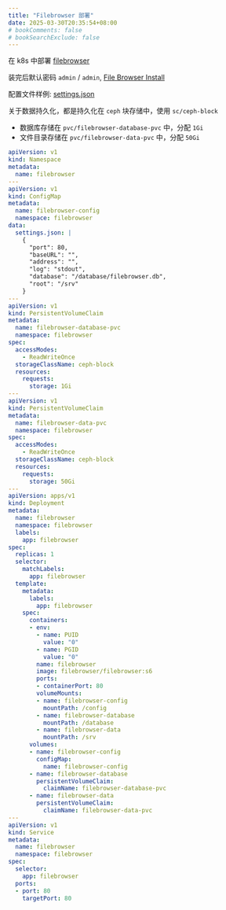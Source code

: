 ```yaml
---
title: "Filebrowser 部署"
date: 2025-03-30T20:35:54+08:00
# bookComments: false
# bookSearchExclude: false
---
```


在 k8s 中部署 [filebrowser](https://github.com/filebrowser/filebrowser)

装完后默认密码 `admin` / `admin`, [File Browser Install](https://filebrowser.org/installation)

配置文件样例: [settings.json](https://github.com/filebrowser/filebrowser/blob/master/docker/root/defaults/settings.json)

关于数据持久化，都是持久化在 `ceph` 块存储中，使用 `sc/ceph-block`

- 数据库存储在 `pvc/filebrowser-database-pvc` 中，分配 `1Gi`
- 文件目录存储在 `pvc/filebrowser-data-pvc` 中，分配 `50Gi`

```yaml
apiVersion: v1
kind: Namespace
metadata:
  name: filebrowser
---
apiVersion: v1
kind: ConfigMap
metadata:
  name: filebrowser-config
  namespace: filebrowser
data:
  settings.json: |
    {
      "port": 80,
      "baseURL": "",
      "address": "",
      "log": "stdout",
      "database": "/database/filebrowser.db",
      "root": "/srv"
    }
---
apiVersion: v1
kind: PersistentVolumeClaim
metadata:
  name: filebrowser-database-pvc
  namespace: filebrowser
spec:
  accessModes:
    - ReadWriteOnce
  storageClassName: ceph-block
  resources:
    requests:
      storage: 1Gi
---
apiVersion: v1
kind: PersistentVolumeClaim
metadata:
  name: filebrowser-data-pvc
  namespace: filebrowser
spec:
  accessModes:
    - ReadWriteOnce
  storageClassName: ceph-block
  resources:
    requests:
      storage: 50Gi
---
apiVersion: apps/v1
kind: Deployment
metadata:
  name: filebrowser
  namespace: filebrowser
  labels:
    app: filebrowser
spec:
  replicas: 1
  selector:
    matchLabels:
      app: filebrowser
  template:
    metadata:
      labels:
        app: filebrowser
    spec:
      containers:
      - env:
        - name: PUID
          value: "0"
        - name: PGID
          value: "0"
        name: filebrowser
        image: filebrowser/filebrowser:s6
        ports:
        - containerPort: 80
        volumeMounts:
        - name: filebrowser-config
          mountPath: /config
        - name: filebrowser-database
          mountPath: /database
        - name: filebrowser-data
          mountPath: /srv
      volumes:
      - name: filebrowser-config
        configMap:
          name: filebrowser-config
      - name: filebrowser-database
        persistentVolumeClaim:
          claimName: filebrowser-database-pvc
      - name: filebrowser-data
        persistentVolumeClaim:
          claimName: filebrowser-data-pvc
---
apiVersion: v1
kind: Service
metadata:
  name: filebrowser
  namespace: filebrowser
spec:
  selector:
    app: filebrowser
  ports:
  - port: 80
    targetPort: 80
```